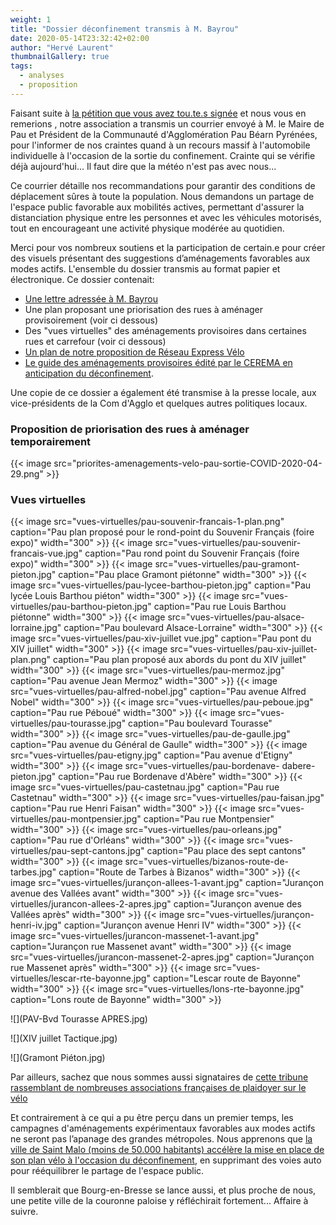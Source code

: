 ```yaml
---
weight: 1
title: "Dossier déconfinement transmis à M. Bayrou"
date: 2020-05-14T23:32:42+02:00
author: "Hervé Laurent"
thumbnailGallery: true
tags:
  - analyses
  - proposition
---
```



Faisant suite à [la pétition que vous avez tou.te.s signée][1] et nous vous en remerions , notre association a transmis un courrier envoyé à M. le Maire de Pau et Président de la Communauté d'Agglomération Pau Béarn Pyrénées, pour l'informer de nos craintes quand à un recours massif à l'automobile individuelle à l'occasion de la sortie du confinement. Crainte qui se vérifie déjà aujourd'hui... Il faut dire que la météo n'est pas avec nous...

Ce courrier détaille nos recommandations pour garantir des conditions de déplacement sûres à toute la population. Nous demandons un partage de l'espace public favorable aux mobilités actives, permettant d'assurer la distanciation physique entre les personnes et avec les véhicules motorisés, tout en encourageant une activité physique modérée au quotidien.

Merci pour vos nombreux soutiens et la participation de certain.e pour créer des visuels présentant des suggestions d’aménagements favorables aux modes actifs. L'ensemble du dossier transmis au format papier et électronique. Ce dossier contenait:

* [Une lettre adressée à M. Bayrou](2020-05-08-courrier-pau-a-velo-bayrou-deconfinement.pdf)
* Une plan proposant une priorisation des rues à aménager provisoirement (voir ci dessous)
* Des "vues virtuelles" des aménagements provisoires dans certaines rues et carrefour (voir ci dessous)
* [Un plan de notre proposition de Réseau Express Vélo](rev-agglo-pau.pdf)
* [Le guide des aménagements provisoires édité par le CEREMA en anticipation du déconfinement](guide-amenagements-provisoires-CEREMA.pdf).

Une copie de ce dossier a également été transmise à la presse locale, aux vice-présidents de la Com d'Agglo et quelques autres politiques locaux.

### Proposition de priorisation des rues à aménager temporairement

<div class="test">
{{< image src="priorites-amenagements-velo-pau-sortie-COVID-2020-04-29.png" >}}
</div>

### Vues virtuelles

<div class="gallery">

{{< image src="vues-virtuelles/pau-souvenir-francais-1-plan.png" caption="Pau plan proposé pour le rond-point du Souvenir Français (foire expo)" width="300" >}}
{{< image src="vues-virtuelles/pau-souvenir-francais-vue.jpg" caption="Pau rond point du Souvenir Français (foire expo)" width="300" >}}
{{< image src="vues-virtuelles/pau-gramont-pieton.jpg" caption="Pau place Gramont piétonne" width="300" >}}
{{< image src="vues-virtuelles/pau-lycee-barthou-pieton.jpg" caption="Pau lycée Louis Barthou piéton" width="300" >}}
{{< image src="vues-virtuelles/pau-barthou-pieton.jpg" caption="Pau rue Louis Barthou piétonne" width="300" >}}
{{< image src="vues-virtuelles/pau-alsace-lorraine.jpg" caption="Pau boulevard Alsace-Lorraine" width="300" >}}
{{< image src="vues-virtuelles/pau-xiv-juillet vue.jpg" caption="Pau pont du XIV juillet" width="300" >}}
{{< image src="vues-virtuelles/pau-xiv-juillet-plan.png" caption="Pau plan proposé aux abords du pont du XIV juillet" width="300" >}}
{{< image src="vues-virtuelles/pau-mermoz.jpg" caption="Pau avenue Jean Mermoz" width="300" >}}
{{< image src="vues-virtuelles/pau-alfred-nobel.jpg" caption="Pau avenue Alfred Nobel" width="300" >}}
{{< image src="vues-virtuelles/pau-peboue.jpg" caption="Pau rue Péboué" width="300" >}}
{{< image src="vues-virtuelles/pau-tourasse.jpg" caption="Pau boulevard Tourasse" width="300" >}}
{{< image src="vues-virtuelles/pau-de-gaulle.jpg" caption="Pau avenue du Général de Gaulle" width="300" >}}
{{< image src="vues-virtuelles/pau-etigny.jpg" caption="Pau avenue d'Etigny" width="300" >}}
{{< image src="vues-virtuelles/pau-bordenave- dabere-pieton.jpg" caption="Pau rue Bordenave d'Abère" width="300" >}}
{{< image src="vues-virtuelles/pau-castetnau.jpg" caption="Pau rue Castetnau" width="300" >}}
{{< image src="vues-virtuelles/pau-faisan.jpg" caption="Pau rue Henri Faisan" width="300" >}}
{{< image src="vues-virtuelles/pau-montpensier.jpg" caption="Pau rue Montpensier" width="300" >}}
{{< image src="vues-virtuelles/pau-orleans.jpg" caption="Pau rue d'Orléans" width="300" >}}
{{< image src="vues-virtuelles/pau-sept-cantons.jpg" caption="Pau place des sept cantons" width="300" >}}
{{< image src="vues-virtuelles/bizanos-route-de-tarbes.jpg" caption="Route de Tarbes à Bizanos" width="300" >}}
{{< image src="vues-virtuelles/jurançon-allees-1-avant.jpg" caption="Jurançon avenue des Vallées avant" width="300" >}}
{{< image src="vues-virtuelles/jurancon-allees-2-apres.jpg" caption="Jurançon avenue des Vallées après" width="300" >}}
{{< image src="vues-virtuelles/jurançon-henri-iv.jpg" caption="Jurançon avenue Henri IV" width="300" >}}
{{< image src="vues-virtuelles/jurancon-massenet-1-avant.jpg" caption="Jurançon rue Massenet avant" width="300" >}}
{{< image src="vues-virtuelles/jurancon-massenet-2-apres.jpg" caption="Jurançon rue Massenet après" width="300" >}}
{{< image src="vues-virtuelles/lescar-rte-bayonne.jpg" caption="Lescar route de Bayonne" width="300" >}}
{{< image src="vues-virtuelles/lons-rte-bayonne.jpg" caption="Lons route de Bayonne" width="300" >}}

</div>

![](PAV-Bvd Tourasse APRES.jpg)
   
![](XIV juillet Tactique.jpg)

![](Gramont Piéton.jpg)

Par ailleurs, sachez que nous sommes aussi signataires de [cette tribune rassemblant de nombreuses associations françaises de plaidoyer sur le vélo](https://www.weelz.fr/fr/tribune-les-associations-velo-montent-au-creneau-pour-une-france-cyclable/)

Et contrairement à ce qui a pu être perçu dans un premier temps, les campagnes d'aménagements expérimentaux favorables aux modes actifs ne seront pas l’apanage des grandes métropoles. Nous apprenons que [la ville de Saint Malo (moins de 50.000 habitants) accélère la mise en place de son plan vélo à l'occasion du déconfinement][2], en supprimant des voies auto pour rééquilibrer le partage de l'espace public.

Il semblerait que Bourg-en-Bresse se lance aussi, et plus proche de nous, une petite ville de la couronne paloise y réfléchirait fortement... Affaire à suivre.

[1]: https://www.change.org/DeconfinezNosMobilites
[2]: https://actu.fr/bretagne/saint-malo_35288/saint-malo-deconfinement-ville-veut-favoriser-deplacements-velo_33488792.html